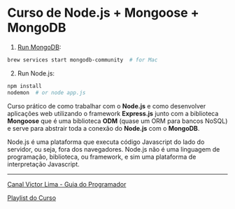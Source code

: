 # Curso de Node.js + Mongoose + MongoDB

1. [Run MongoDB](https://docs.mongodb.com/manual/tutorial/install-mongodb-on-os-x/#run-mongodb-community-edition):
```sh
brew services start mongodb-community  # for Mac
```

2. Run Node.js:
```sh
npm install
nodemon  # or node app.js
```

Curso prático de como trabalhar com o **Node.js** e como desenvolver aplicações web utilizando o framework **Express.js** junto com a biblioteca **Mongoose** que é uma biblioteca **ODM** (quase um ORM para bancos NoSQL) e serve para abstrair toda a conexão do **Node.js** com o **MongoDB**.

Node.js é uma plataforma que executa código Javascript do lado do servidor, ou seja, fora dos navegadores. Node.js não é uma linguagem de programação, biblioteca, ou framework, e sim uma plataforma de interpretação Javascript.

---

[Canal Victor Lima - Guia do Programador](https://www.youtube.com/channel/UC_issB-37g9lwfAA37fy2Tg)

[Playlist do Curso](https://www.youtube.com/playlist?list=PLJ_KhUnlXUPtbtLwaxxUxHqvcNQndmI4B)
